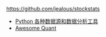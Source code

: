 

https://github.com/jealous/stockstats

- [Python 各种数据源和数据分析工具](https://juejin.cn/post/7140502761916858405)
- [Awesome Quant](https://wilsonfreitas.github.io/awesome-quant/)
